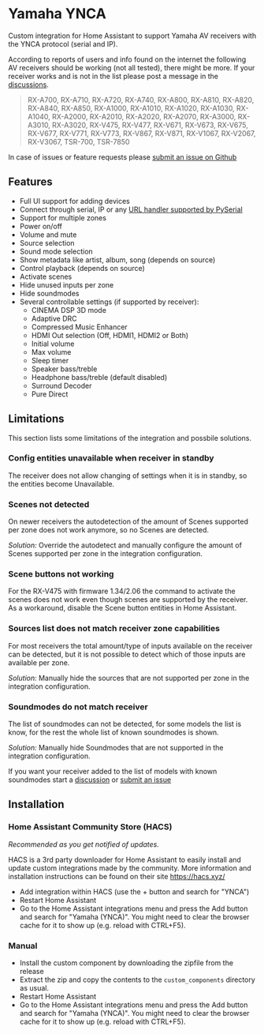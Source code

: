 # Yamaha YNCA

Custom integration for Home Assistant to support Yamaha AV receivers with the YNCA protocol (serial and IP).

According to reports of users and info found on the internet the following AV receivers should be working (not all tested), there might be more. If your receiver works and is not in the list please post a message in the [discussions](https://github.com/mvdwetering/yamaha_ynca/discussions).

> RX-A700, RX-A710, RX-A720, RX-A740, RX-A800, RX-A810, RX-A820, RX-A840, RX-A850, RX-A1000, RX-A1010, RX-A1020, RX-A1030, RX-A1040, RX-A2000, RX-A2010, RX-A2020, RX-A2070, RX-A3000, RX-A3010, RX-A3020, RX-V475, RX-V477, RX-V671, RX-V673, RX-V675, RX-V677, RX-V771, RX-V773, RX-V867, RX-V871, RX-V1067, RX-V2067, RX-V3067, TSR-700, TSR-7850

In case of issues or feature requests please [submit an issue on Github](https://github.com/mvdwetering/yamaha_ynca/issues)

## Features

* Full UI support for adding devices
* Connect through serial, IP or any [URL handler supported by PySerial](https://pyserial.readthedocs.io/en/latest/url_handlers.html)
* Support for multiple zones
* Power on/off
* Volume and mute
* Source selection
* Sound mode selection
* Show metadata like artist, album, song (depends on source)
* Control playback (depends on source)
* Activate scenes
* Hide unused inputs per zone
* Hide soundmodes
* Several controllable settings (if supported by receiver):
  * CINEMA DSP 3D mode
  * Adaptive DRC
  * Compressed Music Enhancer
  * HDMI Out selection (Off, HDMI1, HDMI2 or Both)
  * Initial volume
  * Max volume
  * Sleep timer
  * Speaker bass/treble
  * Headphone bass/treble (default disabled)
  * Surround Decoder
  * Pure Direct


## Limitations

This section lists some limitations of the integration and possbile solutions.

### Config entities unavailable when receiver in standby

The receiver does not allow changing of settings when it is in standby, so the entities become Unavailable.

### Scenes not detected

On newer receivers the autodetection of the amount of Scenes supported per zone does not work anymore, so no Scenes are detected.

*Solution:* Override the autodetect and manually configure the amount of Scenes supported per zone in the integration configuration.

### Scene buttons not working

For the RX-V475 with firmware 1.34/2.06 the command to activate the scenes does not work even though scenes are supported by the receiver. As a workaround, disable the Scene button entities in Home Assistant.

### Sources list does not match receiver zone capabilities

For most receivers the total amount/type of inputs available on the receiver can be detected, but it is not possible to detect which of those inputs are available per zone.

*Solution:* Manually hide the sources that are not supported per zone in the integration configuration.

### Soundmodes do not match receiver

The list of soundmodes can not be detected, for some models the list is know, for the rest the whole list of known soundmodes is shown.

*Solution:* Manually hide Soundmodes that are not supported in the integration configuration.

If you want your receiver added to the list of models with known soundmodes start a [discussion](https://github.com/mvdwetering/yamaha_ynca/discussions) or [submit an issue](https://github.com/mvdwetering/yamaha_ynca/issues)


## Installation

### Home Assistant Community Store (HACS)

*Recommended as you get notified of updates.*

HACS is a 3rd party downloader for Home Assistant to easily install and update custom integrations made by the community. More information and installation instructions can be found on their site https://hacs.xyz/

* Add integration within HACS (use the + button and search for "YNCA")
* Restart Home Assistant
* Go to the Home Assistant integrations menu and press the Add button and search for "Yamaha (YNCA)". You might need to clear the browser cache for it to show up (e.g. reload with CTRL+F5).

### Manual

* Install the custom component by downloading the zipfile from the release
* Extract the zip and copy the contents to the `custom_components` directory as usual.
* Restart Home Assistant
* Go to the Home Assistant integrations menu and press the Add button and search for "Yamaha (YNCA)". You might need to clear the browser cache for it to show up (e.g. reload with CTRL+F5).
